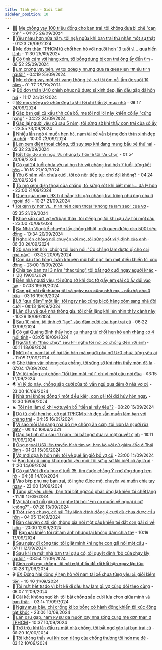 ```yaml
---
title: Tình yêu - Giới tính
sidebar_position: 10
---
```


<!-- dantri-tinh-yeu-gioi-tinh:START -->
- 👨‍🏫 [Mẹ chồng vay 100 triệu đồng cho bạn trai, tôi không đưa bị chê &quot;cạn tình&quot;](https://dantri.com.vn/tinh-yeu-gioi-tinh/me-chong-vay-100-trieu-dong-cho-ban-trai-toi-khong-dua-bi-che-can-tinh-20240926110532803.htm) - 04:05 26/09/2024
- 🦣 [Yêu nhau hơn nửa năm, tôi ngã ngửa khi bạn trai thú nhận một sự thật](https://dantri.com.vn/tinh-yeu-gioi-tinh/yeu-nhau-hon-nua-nam-toi-nga-ngua-khi-ban-trai-thu-nhan-mot-su-that-20240925111226467.htm) - 01:23 26/09/2024
- 🔭 [Mẹ đơn thân TPHCM từ chối hẹn hò với người hơn 13 tuổi vì... quá hiền lành](https://dantri.com.vn/tinh-yeu-gioi-tinh/me-don-than-tphcm-tu-choi-hen-ho-voi-nguoi-hon-13-tuoi-vi-qua-hien-lanh-20240925094311962.htm) - 11:30 25/09/2024
- 🧐 [Có tình cảm với hàng xóm, tôi bỗng dưng bị con trai ông ấy đến tìm](https://dantri.com.vn/tinh-yeu-gioi-tinh/co-tinh-cam-voi-hang-xom-toi-bong-dung-bi-con-trai-ong-ay-den-tim-20240925135130072.htm) - 06:52 25/09/2024
- 🫶 [Em chồng vay tiền, vợ tôi đồng ý nhưng đưa ra điều kiện &quot;thiếu tình người&quot;](https://dantri.com.vn/tinh-yeu-gioi-tinh/em-chong-vay-tien-vo-toi-dong-y-nhung-dua-ra-dieu-kien-thieu-tinh-nguoi-20240925111925105.htm) - 04:19 25/09/2024
- 💃 [Mẹ chồng vay một chỉ vàng không trả, vợ tôi ôm nỗi ấm ức suốt 10 năm](https://dantri.com.vn/tinh-yeu-gioi-tinh/me-chong-vay-mot-chi-vang-khong-tra-vo-toi-om-noi-am-uc-suot-10-nam-20240924162043912.htm) - 01:37 25/09/2024
- 🎬 [Bố đơn thân U40 chinh phục nữ dược sĩ xinh đẹp, lần đầu gặp đã hôn má](https://dantri.com.vn/tinh-yeu-gioi-tinh/bo-don-than-u40-chinh-phuc-nu-duoc-si-xinh-dep-lan-dau-gap-da-hon-ma-20240924083412764.htm) - 11:17 24/09/2024
- 💡 [Bố mẹ chồng có phản ứng lạ khi tôi chi tiền tỷ mua nhà](https://dantri.com.vn/tinh-yeu-gioi-tinh/bo-me-chong-co-phan-ung-la-khi-toi-chi-tien-ty-mua-nha-20240905200850837.htm) - 08:17 24/09/2024
- 🙉 [Gặp bạn gái cũ xấu tính của bố, mẹ tôi nói lời này khiến cô ấy &quot;cứng họng&quot;](https://dantri.com.vn/tinh-yeu-gioi-tinh/gap-ban-gai-cu-xau-tinh-cua-bo-me-toi-noi-loi-nay-khien-co-ay-cung-hong-20240924112157894.htm) - 04:22 24/09/2024
- 🚦 [Gặp lại người yêu cũ sau 5 năm, tôi sững sờ khi thấy con trai của cô ấy](https://dantri.com.vn/tinh-yeu-gioi-tinh/gap-lai-nguoi-yeu-cu-sau-5-nam-toi-sung-so-khi-thay-con-trai-cua-co-ay-20240923085921221.htm) - 23:55 23/09/2024
- 🥸 [Nhiều lần ngỏ ý muốn hẹn hò, nam tài xế vẫn bị mẹ đơn thân xinh đẹp từ chối](https://dantri.com.vn/tinh-yeu-gioi-tinh/nhieu-lan-ngo-y-muon-hen-ho-nam-tai-xe-van-bi-me-don-than-xinh-dep-tu-choi-20240923090651170.htm) - 10:00 23/09/2024
- 🤡 [Lén xem điện thoại chồng, tôi suy sụp khi đang mang bầu bé thứ hai](https://dantri.com.vn/tinh-yeu-gioi-tinh/len-xem-dien-thoai-chong-toi-suy-sup-khi-dang-mang-bau-be-thu-hai-20240923123242236.htm) - 05:32 23/09/2024
- 🦩 [Kết hôn do anh ngỏ lời, nhưng ly hôn là tôi lựa chọn](https://dantri.com.vn/tinh-yeu-gioi-tinh/ket-hon-do-anh-ngo-loi-nhung-ly-hon-la-toi-lua-chon-20240923085344451.htm) - 01:54 23/09/2024
- 🤡 [Cô gái 24 tuổi chưa yêu ai hẹn hò với chàng trai hơn 7 tuổi, từng kết hôn](https://dantri.com.vn/tinh-yeu-gioi-tinh/co-gai-24-tuoi-chua-yeu-ai-hen-ho-voi-chang-trai-hon-7-tuoi-tung-ket-hon-20240922080409296.htm) - 10:16 22/09/2024
- 🌊 [Yêu 6 năm vẫn chưa cưới, tôi có nên tiếp tục chờ đợi không?](https://dantri.com.vn/tinh-yeu-gioi-tinh/yeu-6-nam-van-chua-cuoi-toi-co-nen-tiep-tuc-cho-doi-khong-20240922100739210.htm) - 04:24 22/09/2024
- 🐘 [Tò mò xem điện thoại của chồng, tôi sửng sốt khi biết mình... đã ly hôn](https://dantri.com.vn/tinh-yeu-gioi-tinh/to-mo-xem-dien-thoai-cua-chong-toi-sung-sot-khi-biet-minh-da-ly-hon-20240921143005490.htm) - 23:00 21/09/2024
- 🚀 [Quen qua mạng, 9X hụt hẫng khi gặp chàng trai trông như ông chú ở ngoài đời](https://dantri.com.vn/tinh-yeu-gioi-tinh/quen-qua-mang-9x-hut-hang-khi-gap-chang-trai-trong-nhu-ong-chu-o-ngoai-doi-20240921123807218.htm) - 10:27 21/09/2024
- 🕴 [Tôi định ly hôn vì… hình nền điện thoại &quot;không ra làm sao&quot; của vợ](https://dantri.com.vn/tinh-yeu-gioi-tinh/toi-dinh-ly-hon-vi-hinh-nen-dien-thoai-khong-ra-lam-sao-cua-vo-20240921101701377.htm) - 05:35 21/09/2024
- 🚀 [Khoe sắp cưới vợ với bạn thân, tôi điếng người khi cậu ấy hỏi một câu](https://dantri.com.vn/tinh-yeu-gioi-tinh/khoe-sap-cuoi-vo-voi-ban-than-toi-dieng-nguoi-khi-cau-ay-hoi-mot-cau-20240920162317042.htm) - 23:00 20/09/2024
- 👺 [Bà Nhân Vlog kể chuyện lấy chồng Nhật, mới quen được cho 500 triệu đồng](https://dantri.com.vn/tinh-yeu-gioi-tinh/ba-nhan-vlog-ke-chuyen-lay-chong-nhat-moi-quen-duoc-cho-500-trieu-dong-20240920092654581.htm) - 10:34 20/09/2024
- 💄 [Nghe lén chồng nói chuyện với mẹ, tôi sửng sốt vì ý định của anh](https://dantri.com.vn/tinh-yeu-gioi-tinh/nghe-len-chong-noi-chuyen-voi-me-toi-sung-sot-vi-y-dinh-cua-anh-20240919162643050.htm) - 06:30 20/09/2024
- 🌊 [20 năm kết hôn, chồng tôi luôn nói: &quot;Cô chẳng làm được gì cho cái nhà này&quot;](https://dantri.com.vn/tinh-yeu-gioi-tinh/20-nam-ket-hon-chong-toi-luon-noi-co-chang-lam-duoc-gi-cho-cai-nha-nay-20240912204642592.htm) - 03:23 20/09/2024
- 🚦 [Con dâu tóc hồng, bấm khuyên mũi bất ngờ làm một điều khiến tôi xúc động](https://dantri.com.vn/tinh-yeu-gioi-tinh/con-dau-toc-hong-bam-khuyen-mui-bat-ngo-lam-mot-dieu-khien-toi-xuc-dong-20240919174659309.htm) - 23:00 19/09/2024
- 👹 [Chia tay bạn trai 3 năm &quot;thao túng&quot;, tôi bất ngờ cưới ngay người khác](https://dantri.com.vn/tinh-yeu-gioi-tinh/chia-tay-ban-trai-3-nam-thao-tung-toi-bat-ngo-cuoi-ngay-nguoi-khac-20240919152247934.htm) - 11:20 19/09/2024
- 🚀 [Đến nhà người yêu, tôi sững sờ khi đọc tờ giấy em gái cô ấy dúi vào tay](https://dantri.com.vn/tinh-yeu-gioi-tinh/den-nha-nguoi-yeu-toi-sung-so-khi-doc-to-giay-em-gai-co-ay-dui-vao-tay-20240919101859587.htm) - 07:03 19/09/2024
- 🌁 [Con gái nói rất thương tôi và ngày nào cũng nhờ mẹ... nấu hộ cho 3 bữa](https://dantri.com.vn/tinh-yeu-gioi-tinh/con-gai-noi-rat-thuong-toi-va-ngay-nao-cung-nho-me-nau-ho-cho-3-bua-20240919100311085.htm) - 03:16 19/09/2024
- 🧰 [Lỡ &quot;qua đêm&quot; một lần, tôi ngày nào cũng bị cô hàng xóm sang nhà đòi cưới](https://dantri.com.vn/tinh-yeu-gioi-tinh/lo-qua-dem-mot-lan-toi-ngay-nao-cung-bi-co-hang-xom-sang-nha-doi-cuoi-20240918161332006.htm) - 00:13 19/09/2024
- 🦅 [Lần đầu về quê nhà thông gia, tôi chết lặng khi lén nhìn thấy cảnh này](https://dantri.com.vn/tinh-yeu-gioi-tinh/lan-dau-ve-que-nha-thong-gia-toi-chet-lang-khi-len-nhin-thay-canh-nay-20240918163250702.htm) - 10:29 18/09/2024
- 🌈 [Sau 10 năm, tôi tình cờ &quot;lạc&quot; vào đám cưới của bạn trai cũ](https://dantri.com.vn/tinh-yeu-gioi-tinh/sau-10-nam-toi-tinh-co-lac-vao-dam-cuoi-cua-ban-trai-cu-20240918123828288.htm) - 06:22 18/09/2024
- 🌋 [Cô gái Quảng Bình thấy hợp gu nhưng từ chối hẹn hò anh chàng có 4 mối tình](https://dantri.com.vn/tinh-yeu-gioi-tinh/co-gai-quang-binh-thay-hop-gu-nhung-tu-choi-hen-ho-anh-chang-co-4-moi-tinh-20240918083107220.htm) - 03:05 18/09/2024
- 👺 [Người tình &quot;tháo chạy&quot; sau khi nghe tôi nói bỏ chồng đến với anh](https://dantri.com.vn/tinh-yeu-gioi-tinh/nguoi-tinh-thao-chay-sau-khi-nghe-toi-noi-bo-chong-den-voi-anh-20240917152237622.htm) - 00:11 18/09/2024
- 🎃 [Mới gặp, nam tài xế hai lần hôn má người phụ nữ U50 chưa từng yêu ai](https://dantri.com.vn/tinh-yeu-gioi-tinh/moi-gap-nam-tai-xe-hai-lan-hon-ma-nguoi-phu-nu-u50-chua-tung-yeu-ai-20240917113332835.htm) - 11:05 17/09/2024
- 🤓 [Ghé thăm văn phòng của chồng, tôi sững sờ khi nhìn thấy món đồ lạ](https://dantri.com.vn/tinh-yeu-gioi-tinh/ghe-tham-van-phong-cua-chong-toi-sung-so-khi-nhin-thay-mon-do-la-20240913133012120.htm) - 07:04 17/09/2024
- 🤠 [Vợ tôi mắng chị chồng &quot;tối tăm mặt mũi&quot; chỉ vì một câu nói đùa](https://dantri.com.vn/tinh-yeu-gioi-tinh/vo-toi-mang-chi-chong-toi-tam-mat-mui-chi-vi-mot-cau-noi-dua-20240917093037204.htm) - 03:15 17/09/2024
- 🌏 [Vì lý do này, chồng sắp cưới của tôi vẫn ngủ qua đêm ở nhà vợ cũ](https://dantri.com.vn/tinh-yeu-gioi-tinh/vi-ly-do-nay-chong-sap-cuoi-cua-toi-van-ngu-qua-dem-o-nha-vo-cu-20240917021341794.htm) - 23:00 16/09/2024
- 🚀 [Nhà trai không đồng ý một điều kiện, con gái tôi đòi hủy hôn ngay](https://dantri.com.vn/tinh-yeu-gioi-tinh/nha-trai-khong-dong-y-mot-dieu-kien-con-gai-toi-doi-huy-hon-ngay-20240916171623869.htm) - 10:30 16/09/2024
- 🏊 [Tôi nên làm gì khi vợ tuyên bố &quot;tiền ai nấy tiêu&quot;?](https://dantri.com.vn/tinh-yeu-gioi-tinh/toi-nen-lam-gi-khi-vo-tuyen-bo-tien-ai-nay-tieu-20240916152001013.htm) - 08:20 16/09/2024
- 🦒 [Dù từ chối hẹn hò, cô gái TPHCM xinh đẹp vẫn muốn làm bạn với chàng trai](https://dantri.com.vn/tinh-yeu-gioi-tinh/du-tu-choi-hen-ho-co-gai-tphcm-xinh-dep-van-muon-lam-ban-voi-chang-trai-20240916090954893.htm) - 04:35 16/09/2024
- 💂 [Vì sao mỗi lần sang nhà bố mẹ chồng ăn cơm, tôi luôn là người rửa bát?](https://dantri.com.vn/tinh-yeu-gioi-tinh/vi-sao-moi-lan-sang-nha-bo-me-chong-an-com-toi-luon-la-nguoi-rua-bat-20240913113752510.htm) - 00:42 16/09/2024
- 💫 [Gặp lại tình đầu sau 10 năm, tôi bất ngờ đưa ra một quyết định](https://dantri.com.vn/tinh-yeu-gioi-tinh/gap-lai-tinh-dau-sau-10-nam-toi-bat-ngo-dua-ra-mot-quyet-dinh-20240915112948204.htm) - 10:11 15/09/2024
- 🧠 [Ông ngoại U60 lên truyền hình tìm vợ, hẹn hò với nữ giám đốc ở Thái Bình](https://dantri.com.vn/tinh-yeu-gioi-tinh/ong-ngoai-u60-len-truyen-hinh-tim-vo-hen-ho-voi-nu-giam-doc-o-thai-binh-20240915072246747.htm) - 04:21 15/09/2024
- 🎡 [Vợ mới dọa ly hôn nếu tôi về quê ăn giỗ bố vợ cũ](https://dantri.com.vn/tinh-yeu-gioi-tinh/vo-moi-doa-ly-hon-neu-toi-ve-que-an-gio-bo-vo-cu-20240914130511794.htm) - 23:00 14/09/2024
- 😺 [Bạn trai cũ công khai người yêu mới, tôi sững sờ khi biết cô ấy là ai](https://dantri.com.vn/tinh-yeu-gioi-tinh/ban-trai-cu-cong-khai-nguoi-yeu-moi-toi-sung-so-khi-biet-co-ay-la-ai-20240914101914790.htm) - 11:20 14/09/2024
- 🥰 [Cô gái Việt đi du học ở tuổi 35, tìm được chồng Ý nhờ ứng dụng hẹn hò](https://dantri.com.vn/tinh-yeu-gioi-tinh/co-gai-viet-di-du-hoc-o-tuoi-35-tim-duoc-chong-y-nho-ung-dung-hen-ho-20240914102808453.htm) - 04:38 14/09/2024
- 🐲 [Vào bếp phụ mẹ bạn trai, tôi nghe được một chuyện và muốn chia tay ngay](https://dantri.com.vn/tinh-yeu-gioi-tinh/vao-bep-phu-me-ban-trai-toi-nghe-duoc-mot-chuyen-va-muon-chia-tay-ngay-20240914005213856.htm) - 23:00 13/09/2024
- 🌝 [Từng rất yêu chiều, bạn trai bất ngờ có phản ứng lạ khiến tôi chết lặng](https://dantri.com.vn/tinh-yeu-gioi-tinh/tung-rat-yeu-chieu-ban-trai-bat-ngo-co-phan-ung-la-khien-toi-chet-lang-20240911225117961.htm) - 11:18 13/09/2024
- 🐲 [Vợ bất ngờ nổi giận khi nghe tôi hỏi &quot;Em có muốn về ngoại ở cữ không?&quot;](https://dantri.com.vn/tinh-yeu-gioi-tinh/vo-bat-ngo-noi-gian-khi-nghe-toi-hoi-em-co-muon-ve-ngoai-o-cu-khong-20240912105410424.htm) - 07:28 13/09/2024
- 📝 [Trót sống chung, cô gái Tây Ninh đành đồng ý cưới dù chưa được cầu hôn](https://dantri.com.vn/tinh-yeu-gioi-tinh/trot-song-chung-co-gai-tay-ninh-danh-dong-y-cuoi-du-chua-duoc-cau-hon-20240913104445532.htm) - 04:05 13/09/2024
- 🦏 [Bàn chuyện cưới xin, thông gia nói một câu khiến tôi dắt con gái đi về luôn](https://dantri.com.vn/tinh-yeu-gioi-tinh/ban-chuyen-cuoi-xin-thong-gia-noi-mot-cau-khien-toi-dat-con-gai-di-ve-luon-20240912155350433.htm) - 23:00 12/09/2024
- 🧑‍🏫 [Bạn gái khiến tôi rất ám ảnh nhưng lại không dám chia tay](https://dantri.com.vn/tinh-yeu-gioi-tinh/ban-gai-khien-toi-rat-am-anh-nhung-lai-khong-dam-chia-tay-20240912171529506.htm) - 10:16 12/09/2024
- 🦍 [Sau ngày đi công tác, tôi giật mình khi nghe con gái nói một câu](https://dantri.com.vn/tinh-yeu-gioi-tinh/sau-ngay-di-cong-tac-toi-giat-minh-khi-nghe-con-gai-noi-mot-cau-20240911105801917.htm) - 07:11 12/09/2024
- 🌋 [Sau khi ra mắt nhà bạn trai giàu có, tôi quyết định &quot;bỏ của chạy lấy người&quot;](https://dantri.com.vn/tinh-yeu-gioi-tinh/sau-khi-ra-mat-nha-ban-trai-giau-co-toi-quyet-dinh-bo-cua-chay-lay-nguoi-20240910114814036.htm) - 03:54 12/09/2024
- 💯 [Sinh nhật mẹ chồng, tôi nói một điều để rồi hối hận ngay lập tức](https://dantri.com.vn/tinh-yeu-gioi-tinh/sinh-nhat-me-chong-toi-noi-mot-dieu-de-roi-hoi-han-ngay-lap-tuc-20240909102920011.htm) - 00:28 12/09/2024
- 🎬 [9X Đồng Nai đồng ý hẹn hò với nam tài xế chưa từng yêu ai, giỏi kiếm tiền](https://dantri.com.vn/tinh-yeu-gioi-tinh/9x-dong-nai-dong-y-hen-ho-voi-nam-tai-xe-chua-tung-yeu-ai-gioi-kiem-tien-20240911081616058.htm) - 10:40 11/09/2024
- 📝 [Tôi mất hết tự do vì bất kể đi đâu hay làm gì, vợ cũng đòi theo cùng](https://dantri.com.vn/tinh-yeu-gioi-tinh/toi-mat-het-tu-do-vi-bat-ke-di-dau-hay-lam-gi-vo-cung-doi-theo-cung-20240911000841195.htm) - 06:07 11/09/2024
- 🧐 [Cái kết không ngờ khi tôi bắt chồng sắp cưới lựa chọn giữa mình và bạn thân](https://dantri.com.vn/tinh-yeu-gioi-tinh/cai-ket-khong-ngo-khi-toi-bat-chong-sap-cuoi-lua-chon-giua-minh-va-ban-than-20240908223902369.htm) - 03:14 11/09/2024
- 🤠 [Ngày mưa bão, chị chồng ki bo bỗng có hành động khiến tôi xúc động bật khóc](https://dantri.com.vn/tinh-yeu-gioi-tinh/ngay-mua-bao-chi-chong-ki-bo-bong-co-hanh-dong-khien-toi-xuc-dong-bat-khoc-20240910151119022.htm) - 23:00 10/09/2024
- 💼 [Lần đầu gặp, nam kỹ sư đã muốn xây nhà sống cùng mẹ đơn thân ở TPHCM](https://dantri.com.vn/tinh-yeu-gioi-tinh/lan-dau-gap-nam-ky-su-da-muon-xay-nha-song-cung-me-don-than-o-tphcm-20240910095950977.htm) - 10:37 10/09/2024
- 💪 [Trớ trêu khi lần đầu ra mắt nhà chồng, tôi bất ngờ gặp lại bạn trai cũ](https://dantri.com.vn/tinh-yeu-gioi-tinh/tro-treu-khi-lan-dau-ra-mat-nha-chong-toi-bat-ngo-gap-lai-ban-trai-cu-20240910132718840.htm) - 06:29 10/09/2024
- 💂 [Tôi không thấy vui khi con riêng của chồng thương tôi hơn mẹ đẻ](https://dantri.com.vn/tinh-yeu-gioi-tinh/toi-khong-thay-vui-khi-con-rieng-cua-chong-thuong-toi-hon-me-de-20240910091204402.htm) - 03:12 10/09/2024<!-- dantri-tinh-yeu-gioi-tinh:END -->
